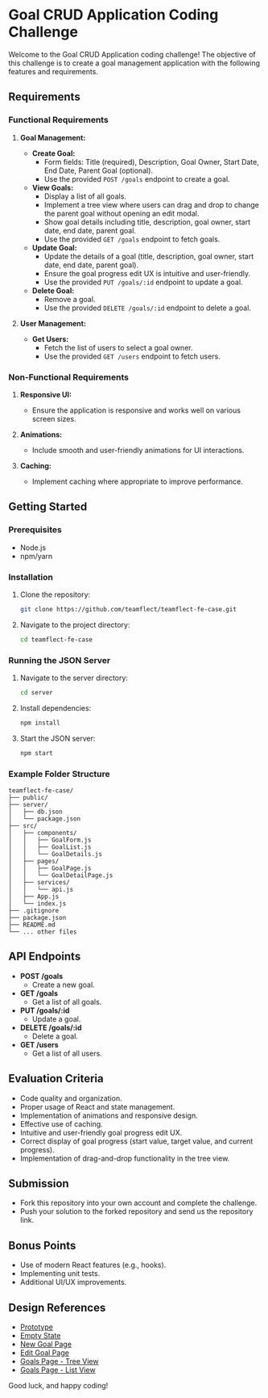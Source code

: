 # Goal CRUD Application Coding Challenge

Welcome to the Goal CRUD Application coding challenge! The objective of this challenge is to create a goal management application with the following features and requirements.

## Requirements

### Functional Requirements
1. **Goal Management:**
   - **Create Goal:**
     - Form fields: Title (required), Description, Goal Owner, Start Date, End Date, Parent Goal (optional).
     - Use the provided `POST /goals` endpoint to create a goal.
   - **View Goals:**
     - Display a list of all goals.
     - Implement a tree view where users can drag and drop to change the parent goal without opening an edit modal.
     - Show goal details including title, description, goal owner, start date, end date, parent goal.
     - Use the provided `GET /goals` endpoint to fetch goals.
   - **Update Goal:**
     - Update the details of a goal (title, description, goal owner, start date, end date, parent goal).
     - Ensure the goal progress edit UX is intuitive and user-friendly.
     - Use the provided `PUT /goals/:id` endpoint to update a goal.
   - **Delete Goal:**
     - Remove a goal.
     - Use the provided `DELETE /goals/:id` endpoint to delete a goal.

2. **User Management:**
   - **Get Users:**
     - Fetch the list of users to select a goal owner.
     - Use the provided `GET /users` endpoint to fetch users.

### Non-Functional Requirements
1. **Responsive UI:**
   - Ensure the application is responsive and works well on various screen sizes.

2. **Animations:**
   - Include smooth and user-friendly animations for UI interactions.

3. **Caching:**
   - Implement caching where appropriate to improve performance.

## Getting Started

### Prerequisites
- Node.js
- npm/yarn

### Installation
1. Clone the repository:
   ```sh
   git clone https://github.com/teamflect/teamflect-fe-case.git
   ```
2. Navigate to the project directory:
   ```sh
   cd teamflect-fe-case
   ```

### Running the JSON Server
1. Navigate to the server directory:
   ```sh
   cd server
   ```
2. Install dependencies:
   ```sh
   npm install
   ```
3. Start the JSON server:
   ```sh
   npm start
   ```

### Example Folder Structure
```
teamflect-fe-case/
├── public/
├── server/
│   ├── db.json
│   └── package.json
├── src/
│   ├── components/
│   │   ├── GoalForm.js
│   │   ├── GoalList.js
│   │   └── GoalDetails.js
│   ├── pages/
│   │   ├── GoalPage.js
│   │   └── GoalDetailPage.js
│   ├── services/
│   │   └── api.js
│   ├── App.js
│   └── index.js
├── .gitignore
├── package.json
├── README.md
└── ... other files
```

## API Endpoints
- **POST /goals**
  - Create a new goal.
- **GET /goals**
  - Get a list of all goals.
- **PUT /goals/:id**
  - Update a goal.
- **DELETE /goals/:id**
  - Delete a goal.
- **GET /users**
  - Get a list of all users.

## Evaluation Criteria
- Code quality and organization.
- Proper usage of React and state management.
- Implementation of animations and responsive design.
- Effective use of caching.
- Intuitive and user-friendly goal progress edit UX.
- Correct display of goal progress (start value, target value, and current progress).
- Implementation of drag-and-drop functionality in the tree view.

## Submission
- Fork this repository into your own account and complete the challenge.
- Push your solution to the forked repository and send us the repository link.

## Bonus Points
- Use of modern React features (e.g., hooks).
- Implementing unit tests.
- Additional UI/UX improvements.

## Design References
- [Prototype](https://www.figma.com/proto/KQ7UOa6ipI2thE6ZTkFQpB/Case-Study?page-id=0%3A1&node-id=5-433&viewport=2158%2C490%2C0.59&t=uWGJEBYrsvKiMbug-1&scaling=min-zoom&content-scaling=fixed&starting-point-node-id=5%3A433)
- [Empty State](https://www.figma.com/design/KQ7UOa6ipI2thE6ZTkFQpB/Case-Study?node-id=5-433&t=o2ezZ51WFCAf5vDR-1)
- [New Goal Page](https://www.figma.com/design/KQ7UOa6ipI2thE6ZTkFQpB/Case-Study?node-id=1-388&t=o2ezZ51WFCAf5vDR-1)
- [Edit Goal Page](https://www.figma.com/design/KQ7UOa6ipI2thE6ZTkFQpB/Case-Study?node-id=42-947&t=o2ezZ51WFCAf5vDR-1)
- [Goals Page - Tree View](https://www.figma.com/design/KQ7UOa6ipI2thE6ZTkFQpB/Case-Study?node-id=1-219&t=o2ezZ51WFCAf5vDR-1)
- [Goals Page - List View](https://www.figma.com/design/KQ7UOa6ipI2thE6ZTkFQpB/Case-Study?node-id=5-49&t=o2ezZ51WFCAf5vDR-1)

Good luck, and happy coding!
